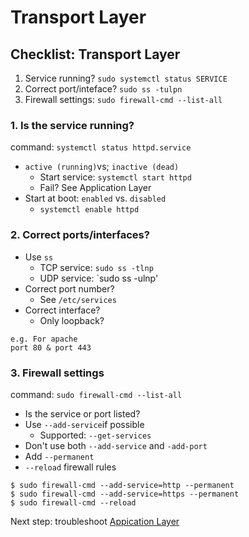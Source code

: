 # Transport Layer

## Checklist: Transport Layer
1. Service running? `sudo systemctl status SERVICE`
2. Correct port/inteface? `sudo ss -tulpn`
3. Firewall settings: `sudo firewall-cmd --list-all`

### 1. Is the service running?
command: `systemctl status httpd.service`
* `active (running)`vs; `inactive (dead)`
    * Start service: `systemctl start httpd`
    * Fail? See Application Layer
* Start at boot: `enabled` vs. `disabled`
    * `systemctl enable httpd`

### 2. Correct ports/interfaces?
* Use `ss`
  * TCP service: `sudo ss -tlnp`
  * UDP service: `sudo ss -ulnp'
* Correct port number?
  * See `/etc/services`
* Correct interface?
  * Only loopback?
```
e.g. For apache 
port 80 & port 443
```

### 3. Firewall settings
command: `sudo firewall-cmd --list-all`
* Is the service or port listed?
* Use `--add-service`if possible
  * Supported: `--get-services`
* Don't use both `--add-service` and `-add-port`
* Add `--permanent`
* `--reload` firewall rules

```
$ sudo firewall-cmd --add-service=http --permanent
$ sudo firewall-cmd --add-service=https --permanent
$ sudo firewall-cmd --reload
```

Next step: troubleshoot [Appication Layer](application-layer.md)